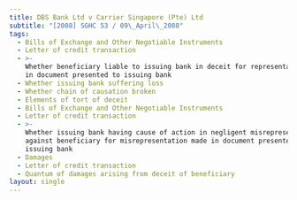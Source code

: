 ```yaml
---
title: DBS Bank Ltd v Carrier Singapore (Pte) Ltd
subtitle: "[2008] SGHC 53 / 09\_April\_2008"
tags:
  - Bills of Exchange and Other Negotiable Instruments
  - Letter of credit transaction
  - >-
    Whether beneficiary liable to issuing bank in deceit for representation made
    in document presented to issuing bank
  - Whether issuing bank suffering loss
  - Whether chain of causation broken
  - Elements of tort of deceit
  - Bills of Exchange and Other Negotiable Instruments
  - Letter of credit transaction
  - >-
    Whether issuing bank having cause of action in negligent misrepresentation
    against beneficiary for misrepresentation made in document presented to
    issuing bank
  - Damages
  - Letter of credit transaction
  - Quantum of damages arising from deceit of beneficiary
layout: single
---
```


